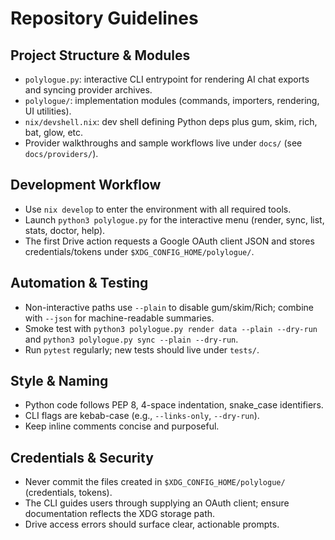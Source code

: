 # Repository Guidelines

## Project Structure & Modules
- `polylogue.py`: interactive CLI entrypoint for rendering AI chat exports and syncing provider archives.
- `polylogue/`: implementation modules (commands, importers, rendering, UI utilities).
- `nix/devshell.nix`: dev shell defining Python deps plus gum, skim, rich, bat, glow, etc.
- Provider walkthroughs and sample workflows live under `docs/` (see `docs/providers/`).

## Development Workflow
- Use `nix develop` to enter the environment with all required tools.
- Launch `python3 polylogue.py` for the interactive menu (render, sync, list, stats, doctor, help).
- The first Drive action requests a Google OAuth client JSON and stores credentials/tokens under `$XDG_CONFIG_HOME/polylogue/`.

## Automation & Testing
- Non-interactive paths use `--plain` to disable gum/skim/Rich; combine with `--json` for machine-readable summaries.
- Smoke test with `python3 polylogue.py render data --plain --dry-run` and `python3 polylogue.py sync --plain --dry-run`.
- Run `pytest` regularly; new tests should live under `tests/`.

## Style & Naming
- Python code follows PEP 8, 4-space indentation, snake_case identifiers.
- CLI flags are kebab-case (e.g., `--links-only`, `--dry-run`).
- Keep inline comments concise and purposeful.

## Credentials & Security
- Never commit the files created in `$XDG_CONFIG_HOME/polylogue/` (credentials, tokens).
- The CLI guides users through supplying an OAuth client; ensure documentation reflects the XDG storage path.
- Drive access errors should surface clear, actionable prompts.
